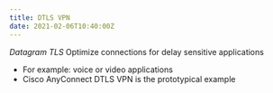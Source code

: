 ```yaml
---
title: DTLS VPN
date: 2021-02-06T10:40:00Z
---
```

_Datagram TLS_
Optimize connections for delay sensitive applications
* For example: voice or video applications
* Cisco AnyConnect DTLS VPN is the prototypical example
